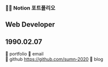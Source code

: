 ### 👩‍💻 Notion 포트폴리오

## Web Developer

## 1990.02.07

🌟 portfolio 
🌟 email   
🌟 github  https://github.com/sumn-2020
🌟 blog   

